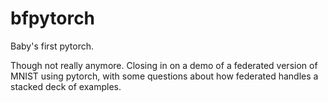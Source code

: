 # bfpytorch

Baby's first pytorch.

Though not really anymore. Closing in on a demo of a federated version of MNIST using pytorch, with some questions about how federated handles a stacked deck of examples.
